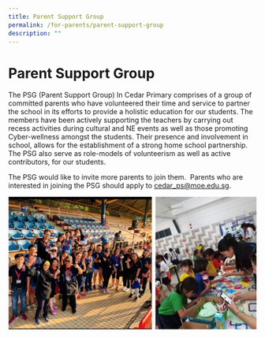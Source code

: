 ```yaml
---
title: Parent Support Group
permalink: /for-parents/parent-support-group
description: ""
---
```

# **Parent Support Group**

The PSG (Parent Support Group) In Cedar Primary comprises of a group of committed parents who have volunteered their time and service to partner the school in its efforts to provide a holistic education for our students. The members have been actively supporting the teachers by carrying out recess activities during cultural and NE events as well as those promoting Cyber-wellness amongst the students. Their presence and involvement in school, allows for the establishment of a strong home school partnership. The PSG also serve as role-models of volunteerism as well as active contributors, for our students.

The PSG would like to invite more parents to join them.  Parents who are interested in joining the PSG should apply to [cedar\_ps@moe.edu.sg](mailto:cedar_ps@moe.edu.sg).


![](/images/Parents%20Support%20Group.jpg)